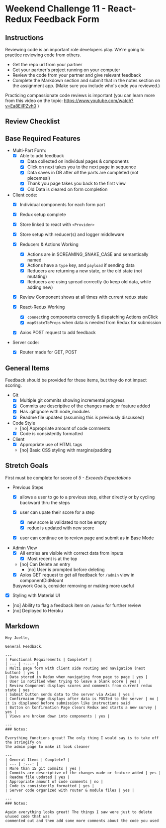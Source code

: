 # Weekend Challenge 11 - React-Redux Feedback Form

## Instructions

Reviewing code is an important role developers play. We're going to practice reviewing code from others.

- Get the repo url from your partner
- Get your partner's project running on your computer
- Review the code from your partner and give relevant feedback
- Complete the Markdown section and submit that in the notes section on the assignment app. (Make sure you include who's code you reviewed.)

Practicing compassionate code reviews is important (you can learn more from this video on the topic: https://www.youtube.com/watch?v=Ea8EiIPZvh0 )

## Review Checklist

## Base Required Features 

- Multi-Part Form:  
  - [x] Able to add feedback
    - [x] Data collected on individual pages & components
    - [x] Click on next takes you to the next page in sequence
    - [x] Data saves in DB after *all* the parts are completed (not piecemeal)
    - [x] Thank you page takes you back to the first view
    - [x] Old Data is cleared on form completion

- Client code:
  - [x]  Individual components for each form part
  - [x]  Redux setup complete
    - [x] Store linked to react with `<Provider>`
    - [x] Store setup with reducer(s) and logger middleware 
  - [x] Reducers & Actions Working
    - [x] Actions are in SCREAMING_SNAKE_CASE and semantically named
    - [x] Actions have a `type` key, and `payload` if sending data
    - [x] Reducers are returning a new state, or the old state (not mutating)
    - [x] Reducers are using spread correctly (to keep old data, while adding new)
  - [x] Review Component shows at all times with current redux state
  - [x] React-Redux Working
    - [x] `connect`ing components correctly & dispatching Actions onClick
    - [x] `mapStateToProps` when data is needed from Redux for submission
  - [x] Axios POST request to add feedback


- Server code:   
  - [x] Router made for GET, POST


## General Items
Feedback should be provided for these items, but they do not impact scoring.

- Git 
  - [x] Multiple git commits showing incremental progress
  - [x] Commits are descriptive of the changes made or feature added 
  - [x] Has .gitignore with node_modules
  - [x] Readme file updated (assuming this is previously discussed)
- Code Style 
  - [no] Appropriate amount of code comments
  - [x] Code is consistently formatted
- Client
  - [x] Appropriate use of HTML tags
  - [no] Basic CSS styling with margins/padding


## Stretch Goals
First must be complete for score of _5 - Exceeds Expectations_

- Previous Steps
  - [x] allows a user to go to a previous step, either directly or by cycling backward thru the steps
  - [x] user can upate their score for a step
    - [x] new score is validated to not be empty
    - [x] redux is updated with new score
  - [x] user can continue on to review page and submit as in Base Mode


- Admin View
  - [x] All entries are visible with correct data from inputs
    - [x] Most recent is at the top
  - [no] Can Delete an entry
    - [no] User is prompted before deleting
  - [x] Axios GET request to get all feedback for `/admin` view in componentDidMount

  Busywork Goals, consider removing or making more useful

- [x] Styling with Material UI
- [no] Ability to flag a feedback item on `/admin` for further review
- [no] Deployed to Heroku


## Markdown

```
Hey Joelle,

General Feedback.

---
| Functional Requirements | Complete? |
| --- | :---: |
| Multi page form with client side routing and navigation (next button) | yes |
| Data stored in Redux when navigating from page to page | yes |
| User is notified when trying to leave a blank score | yes |
| Review Component displays scores and comments from current redux state | yes |
| Submit button sends data to the server via Axios | yes |
| Confirmaion Page displays after data is POSTed to the server | no | it is displayed before submission like instructions said
| Button on Confirmation Page clears Redux and starts a new survey | yes |
| Views are broken down into components | yes |

---
### Notes:

Everything functions great! The only thing I would say is to take off the stringify on
the admin page to make it look cleaner

---
| General Items | Complete? |
| --- | :---: |
| More than 15 git commits | yes |
| Commits are descriptive of the changes made or feature added | yes |
| Readme file updated | yes |
| Appropriate amount of code comments | no |
| Code is consistently formatted | yes |
| Server code organized with router & module files | yes |

---
### Notes:

Again everything looks great! The things I saw were just to delete unused code that was
commented out and then add some more comments about the code you used

```
